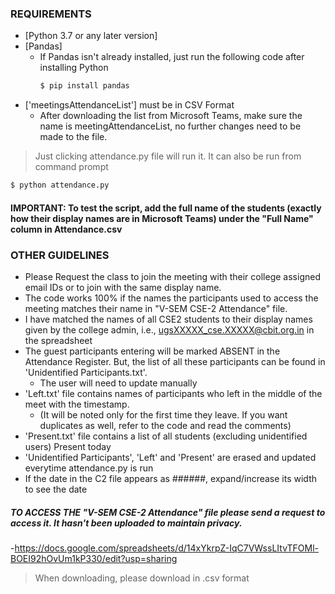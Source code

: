 ### REQUIREMENTS ###
- [Python 3.7 or any later version]
- [Pandas]
  - If Pandas isn't already installed, just run the following code after installing Python
    ```bash
    $ pip install pandas
    ```
- ['meetingsAttendanceList'] must be in CSV Format
  - After downloading the list from Microsoft Teams, make sure the name is meetingAttendanceList, no further changes need to be made to the file.
  
>Just clicking attendance.py file will run it. It can also be run from command prompt
```bash
$ python attendance.py
```
#### IMPORTANT: To test the script, add the full name of the students (exactly how their display names are in Microsoft Teams) under the "Full Name" column in Attendance.csv ####



### OTHER GUIDELINES ###
- Please Request the class to join the meeting with their college assigned email IDs or to join with the same display name.
- The code works 100% if the names the participants used to access the meeting matches their name in "V-SEM CSE-2 Attendance" file.
- I have matched the names of all CSE2 students to their display names given by the college admin, i.e., ugsXXXXX_cse.XXXXX@cbit.org.in in the spreadsheet
- The guest participants entering will be marked ABSENT in the Attendance Register. But, the list of all these participants can be found in 'Unidentified Participants.txt'.
  - The user will need to update manually
- 'Left.txt' file contains names of participants who left in the middle of the meet with the timestamp. 
  - (It will be noted only for the first time they leave. If you want duplicates as well, refer to the code and read the comments)
- 'Present.txt' file contains a list of all students (excluding unidentified users) Present today
- 'Unidentified Participants', 'Left' and 'Present' are erased and updated everytime attendance.py is run
- If the date in the C2 file appears as ######, expand/increase its width to see the date






##### TO ACCESS THE "V-SEM CSE-2 Attendance" file please send a request to access it. It hasn't been uploaded to maintain privacy. #####
-https://docs.google.com/spreadsheets/d/14xYkrpZ-IqC7VWssLItvTFOMl-BOEI92hOvUm1kP330/edit?usp=sharing
>When downloading, please download in .csv format
